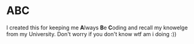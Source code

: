 # ABC
I created this for keeping me **A**lways **B**e **C**oding and recall my knowelge from my University.
Don't worry if you don't know wtf am i doing :))
